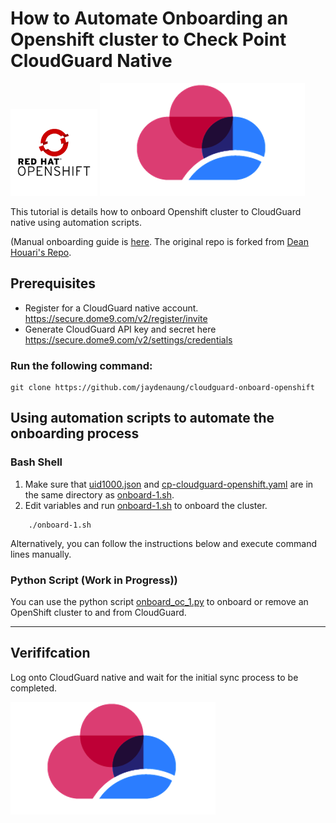 # How to Automate Onboarding an Openshift cluster to Check Point CloudGuard Native

![header image](img/opens.png)                            ![header image](img/cg.png) 

This tutorial is details how to onboard Openshift cluster to CloudGuard native using automation scripts. 

(Manual onboarding guide is [here](https://github.com/jaydenaung/cloudguard-OpenShift). The original repo is forked from [Dean Houari's Repo](https://github.com/chkp-dhouari/cloudguard-OpenShift).

## Prerequisites 

* Register for a CloudGuard native account. https://secure.dome9.com/v2/register/invite
* Generate CloudGuard API key and secret here https://secure.dome9.com/v2/settings/credentials 


### Run the following command:
```
git clone https://github.com/jaydenaung/cloudguard-onboard-openshift
```

## Using automation scripts to automate the onboarding process 

### Bash Shell

1. Make sure that [uid1000.json](uid1000.json) and [cp-cloudguard-openshift.yaml](cp-cloudguard-openshift.yaml) are in the same directory as [onboard-1.sh](onboard-1.sh). 
2. Edit variables and run [onboard-1.sh](onboard-1.sh) to onboard the cluster. 

``` chmod +x onboard-1.sh
    ./onboard-1.sh
```

Alternatively, you can follow the instructions below and execute command lines manually. 

### Python Script (Work in Progress))

You can use the python script [onboard_oc_1.py](onboard_oc_1.py) to onboard or remove an OpenShift cluster to and from CloudGuard.

---

## Verififcation 

Log onto CloudGuard native and wait for the initial sync process to be completed. 


  
![header image](img/cg.png)  

